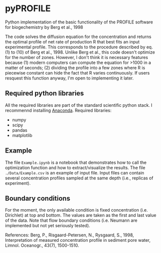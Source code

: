 # pyPROFILE
Python implementation of the basic functionality of the PROFILE software for biogechemistry by Berg et al., 1998

The code solves the diffusion equation for the concentration and returns the optimal profile of net rate of production R that best fits an input experimental profile. This corresponds to the procedure described by eq. (1) to (10) of Berg et al., 1998.
Unlike Berg et al., this code doesn't optimize for the number of zones. However, I don't think it is necessary features because (1) modern computers can compute the equation for >1000 in a matter of seconds; (2) dividing the profile into a few zones where R is piecewise constant can hide the fact that R varies continuously. If users resquest this function anyway, I'm open to implementing it later. 

## Required python libraries
All the required libraries are part of the standard scientific python stack. I recommennd installing [Anaconda](https://www.anaconda.com/). Required libraries:
- numpy
- scipy
- pandas
- matplotlib

## Example

The file `Example.ipynb` is a notebook that demonstrates how to call the optimization function and how to extract/visualize the results. The file `./Data/Example.csv` is an example of input file. Input files can contain several concentration profiles sampled at the same depth (i.e., replicas of experiment).


## Boundary conditions
For the moment, the only available condition is fixed concentration (i.e. Dirichlet) at top and bottom. The values are taken as the first and last value of the data. Note that flow boundary conditions (i.e. Neumann are implemented but not yet seriously tested).


References: 
Berg, P., Risgaard-Petersen, N., Rysgaard, S., 1998, Interpretation of measured concentration profile in sediment pore water, Limnol. Oceanogr., 43(7), 1500-1510.
